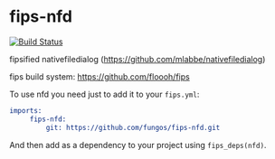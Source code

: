 fips-nfd
=========

[![Build Status](https://travis-ci.org/fungos/fips-nfd.svg?branch=travis-ci)](https://travis-ci.org/fungos/fips-nfd)

fipsified nativefiledialog (https://github.com/mlabbe/nativefiledialog)

fips build system: https://github.com/floooh/fips

To use nfd you need just to add it to your `fips.yml`:

```cmake
imports:
     fips-nfd:
         git: https://github.com/fungos/fips-nfd.git
```

And then add as a dependency to your project using `fips_deps(nfd)`.
